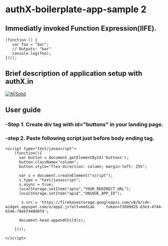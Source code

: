 # authX-boilerplate-app-sample 2
## Immediatly invoked Function Expression(IIFE).
    (function () {
       var foo = "bar";
       // Outputs: "bar"
       console.log(foo);
    })();


## Brief description of application setup with authX.in

[![N|Solid](http://i0.wp.com/www.haashall.org/wp-content/uploads/2015/10/87cc0576629f9e533cd1d331fd98d8bc.png?resize=100%2C100)](https://authx.in)

## User guide

 ###  -Step 1. Create div tag with id="buttons" in your landing page.
      
### -step 2. Paste following script just before body ending tag.

    

    <script type="text/javascript">
        (function(){
          var button = document.getElementById('buttons');
          button.className="column";
          button.style="flex-direction: column; margin-left: 25%";
        
          var s = document.createElement("script"); 
          s.type = "text/javascript"; 
          s.async = true; 
          localStorage.setItem("apto","YOUR_REDIRECT_URL");
          localStorage.setItem("apid","UNIQUE_APP_ID");
        
           s.src = 'https://firebasestorage.googleapis.com/v0/b/cdn-widget.appspot.com/o/app2.js?alt=media&     token=f3609d25-d3e3-4744-b546-70ebf448d0f4';
        
          document.head.appendChild(s);
        
        })();  

    </script>

    

